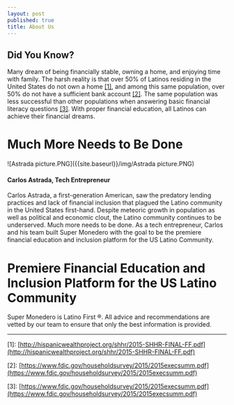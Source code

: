 ```yaml
---
layout: post
published: true
title: About Us
---
```


## Did You Know? 

Many dream of being financially stable, owning a home, and enjoying time with family. The harsh reality is that over 50% of Latinos residing in the United States do not own a home [[1]](http://hispanicwealthproject.org/shhr/2015-SHHR-FINAL-FF.pdf), and among this same population, over 50% do not have a sufficient bank account [[2]](https://www.fdic.gov/householdsurvey/2015/2015execsumm.pdf). The same population was less successful than other populations when answering basic financial literacy questions [[3]](https://www.fdic.gov/householdsurvey/2015/2015execsumm.pdf).  With proper financial education, all Latinos can achieve their financial dreams.

# **Much More Needs to Be Done**

![Astrada picture.PNG]({{site.baseurl}}/img/Astrada picture.PNG)
 

#### Carlos Astrada, Tech Entrepreneur

Carlos Astrada, a first-generation American, saw the predatory lending practices and lack of financial inclusion that plagued the Latino community in the United States first-hand. Despite meteoric growth in population as well as political and economic clout, the Latino community continues to be underserved.  Much more needs to be done. As a tech entrepreneur, Carlos and his team built Super Monedero with the goal to be the premiere financial education and inclusion platform for the US Latino Community.

# **Premiere Financial Education and Inclusion Platform for the US Latino Community**

Super Monedero is Latino First &reg;. All advice and recommendations are vetted by our team to ensure that only the best information is provided.


____________________________________________________________________________________________________________
\[1]: [http://hispanicwealthproject.org/shhr/2015-SHHR-FINAL-FF.pdf](http://hispanicwealthproject.org/shhr/2015-SHHR-FINAL-FF.pdf)

\[2]: [https://www.fdic.gov/householdsurvey/2015/2015execsumm.pdf](https://www.fdic.gov/householdsurvey/2015/2015execsumm.pdf)

\[3]: [https://www.fdic.gov/householdsurvey/2015/2015execsumm.pdf](https://www.fdic.gov/householdsurvey/2015/2015execsumm.pdf)
